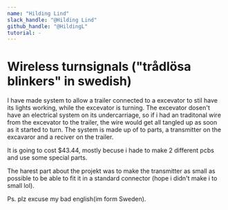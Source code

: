 ```yaml
---
name: "Hilding Lind"
slack_handle: "@Hilding Lind"
github_handle: "@HildingL"
tutorial: -
---
```


# Wireless turnsignals ("trådlösa blinkers" in swedish)

I have made system to allow a trailer connected to a excevator to stil have its lights working, while the excevator is turning. 
The excevator dosen't have an electrical system on its undercarriage, so if i had an traditonal wire from the excevator to the trailer, the wire would get all tangled up as soon as it started to turn. 
The system is made up of to parts, a transmitter on the excavaror and a reciver on the trailer.

It is going to cost $43.44, mostly becuse i hade to make 2 different pcbs and use some special parts.

The harest part about the projekt was to make the transmitter as small as possible to be able to fit it in a standard connector (hope i didn't make i to small lol).

Ps. plz excuse my bad english(im form Sweden).
